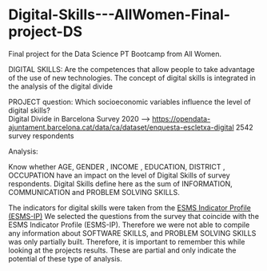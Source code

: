 # Digital-Skills---AllWomen-Final-project-DS
Final project for the Data Science PT Bootcamp from All Women. 

DIGITAL SKILLS:
	Are the competences that allow people to take advantage of the use of new technologies.
The concept of digital skills  is integrated in the analysis of the digital divide

PROJECT question:  Which socioeconomic variables influence the level of digital skills?                                                                                                                                                                                                                                                                                                                                                                                                                                                                                                                                                                                                                                                                                                                                                                                                                                                                                                                                                                                                                                                                                                                                                                                                                                                                                                                                                                                                                                                                                                                                                                                                                                                                                                                                                                                                                                                                                                                                                                                                                                                                                                                                                                                                                                                                                                                                                                                                                                                                                                                                                                                                                                                                                                                                                                                                                                                                                                                                                                                                                                                                                                                                                                                                                                                                                                                                                                                                                                                                                                                                                                                                                                                                                                                                                                                                                                                                                                                                                                                  
Digital Divide in Barcelona  Survey 2020 --> https://opendata-ajuntament.barcelona.cat/data/ca/dataset/enquesta-escletxa-digital
2542 survey respondents

Analysis: 

Know whether AGE, GENDER , INCOME , EDUCATION, DISTRICT , OCCUPATION have an impact on the level of Digital Skills of survey respondents. 
Digital Skills define here as the sum of INFORMATION, COMMUNICATION and PROBLEM SOLVING SKILLS.

The indicators for digital skills were taken from the [ESMS Indicator Profile (ESMS-IP)](https://ec.europa.eu/eurostat/cache/metadata/en/tepsr_sp410_esmsip2.htm)
We selected the questions from the survey that coincide with the ESMS Indicator Profile (ESMS-IP). Therefore we were not able to compile any information about SOFTWARE SKILLS, and PROBLEM SOLVING SKILLS was only partially built. Therefore, it is important to remember this while looking at the projects results. These are partial and only indicate the potential of these type of analysis. 

